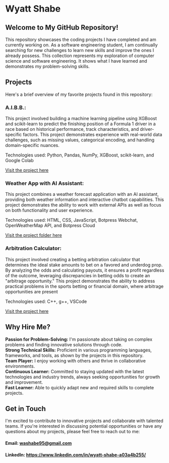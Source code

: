 # Wyatt Shabe
## Welcome to My GitHub Repository!
This repository showcases the coding projects I have completed and am currently working on. As a software engineering student, I am continually searching for new challenges to learn new skills and improve the ones I already possess. This collection represents my exploration of computer science and software engineering. It shows what I have learned and demonstrates my problem-solving skills.

## Projects
Here's a brief overview of my favorite projects found in this repository:

### A.I.B.B.: 
This project involved building a machine learning pipeline using XGBoost and scikit-learn to predict the finishing position of a Formula 1 driver in a race based on historical performance, track characteristics, and driver-specific factors. This project demonstrates experience with real-world data challenges, such as missing values, categorical encoding, and handling domain-specific nuances.

Technologies used: Python, Pandas, NumPy, XGBoost, scikit-learn, and Google Colab  

[Visit the project here](https://github.com/wyattS-95/WyattShabe/blob/main/AIBB_F1.ipynb)  


### Weather App with AI Assistant: 
This project combines a weather forecast application with an AI assistant, providing both weather information and interactive chatbot capabilities. This project demonstrates the ability to work with external APIs as well as focus on both functionality and user experience.

Technologies used: HTML, CSS, JavaScript, Botpress Webchat, OpenWeatherMap API, and Botpress Cloud 

[Visit the project folder here](https://github.com/wyattS-95/WyattShabe/tree/main/Weather)  


### Arbitration Calculator: 
This project involved creating a betting arbitration calculator that determines the ideal stake amounts to bet on a favored and underdog prop. By analyzing the odds and calculating payouts, it ensures a profit regardless of the outcome, leveraging discrepancies in betting odds to create an "arbitrage opportunity." This project demonstrates the ability to address practical problems in the sports betting or financial domain, where arbitrage opportunities are present

Technologies used: C++, g++, VSCode  

[Visit the project here](https://github.com/wyattS-95/WyattShabe/blob/main/arb_calc.cpp)   


## Why Hire Me?
**Passion for Problem-Solving:** I'm passionate about taking on complex problems and finding innovative solutions through code.  
**Strong Technical Skills:** Proficient in various programming languages, frameworks, and tools, as shown by the projects in this repository.  
**Team Player:** I enjoy working with others and thrive in collaborative environments.  
**Continuous Learner:** Committed to staying updated with the latest technologies and industry trends, always seeking opportunities for growth and improvement.  
**Fast Learner:** Able to quickly adapt new and required skills to complete projects.  

## Get in Touch
I'm excited to contribute to innovative projects and collaborate with talented teams. If you're interested in discussing potential opportunities or have any questions about my projects, please feel free to reach out to me:

#### Email: washabe95@gmail.com
#### LinkedIn: https://www.linkedin.com/in/wyatt-shabe-a03a4b255/
